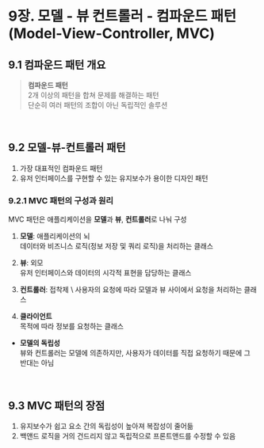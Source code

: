 # 9장. 모델 - 뷰 컨트롤러 - 컴파운드 패턴(Model-View-Controller, MVC)
## 9.1 컴파운드 패턴 개요
> **컴파운드 패턴** \
> 2개 이상의 패턴을 합쳐 문제를 해결하는 패턴 \
> 단순히 여러 패턴의 조합이 아닌 독립적인 솔루션


<br>

## 9.2 모델-뷰-컨트롤러 패턴
1. 가장 대표적인 컴파운드 패턴
2. 유저 인터페이스를 구현할 수 있는 유지보수가 용이한 디자인 패턴


### 9.2.1 MVC 패턴의 구성과 원리
MVC 패턴은 애플리케이션을 **모델**과 **뷰**, **컨트롤러**로 나눠 구성

1. **모델**: 애플리케이션의 뇌 \
데이터와 비즈니스 로직(정보 저장 및 쿼리 로직)을 처리하는 클래스

2. **뷰**: 외모 \
유저 인터페이스와 데이터의 시각적 표현을 담당하는 클래스

3. **컨트롤러**: 접착제 \ 
사용자의 요청에 따라 모델과 뷰 사이에서 요청을 처리하는 클래스

4. **클라이언트** \
목적에 따라 정보를 요청하는 클래스


- **모델의 독립성** \
뷰와 컨트롤러는 모델에 의존하지만, 사용자가 데이터를 직접 요청하기 때문에 그 반대는 아님


<br>

## 9.3 MVC 패턴의 장점
1. 유지보수가 쉽고 요소 간의 독립성이 높아져 복잡성이 줄어듦
2. 백앤드 로직을 거의 건드리지 않고 독립적으로 프론트앤드를 수정할 수 있음
